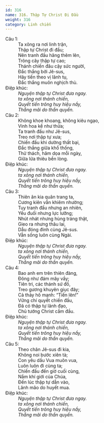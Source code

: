 ```yaml
---
id: 316
name: 316. Thập Tự Christ Đi Đầu
weight: 316
category: Linh chiến
---
```

<dl><dt>Câu 1:</dt><dd data-verse="1">Ta xông ra nơi linh trận, <br/>Thập tự Christ đi đầu; <br/>Nên tranh đấu hăng thêm lên, <br/>Trông cây thập tự cao; <br/>Thánh chiến đâu cậy sức người, <br/>Đắc thắng bởi Jê-sus, <br/>Hãy tiến theo vị lãnh tụ, <br/>Đắc thắng muôn nghịch thù. </dd><dt>Điệp khúc:</dt><dd data-chorus="1"><em>Nguyện thập tự Christ đưa ngay. <br/>ta xông nơi thánh chiến, <br/>Quyết tiến trông huy hiệu nầy, <br/>Thắng mãi do thần quyền. </em></dd><dt>Câu 2:</dt><dd data-verse="2">Không khoe khoang, không kiêu ngạo, <br/>Vinh hoa kể như thừa; <br/>Ta tranh đấu như Jê-sus, <br/>Treo nơi thập tự xưa; <br/>Chiến đấu khi dường thất bại, <br/>Đắc thắng giữa khổ thống, <br/>Thử thách, hăm dọa mỗi ngày, <br/>Giữa lửa thiêu bền lòng. </dd><dt>Điệp khúc:</dt><dd data-chorus="1"><em>Nguyện thập tự Christ đưa ngay. <br/>ta xông nơi thánh chiến, <br/>Quyết tiến trông huy hiệu nầy, <br/>Thắng mãi do thần quyền. </em></dd><dt>Câu 3:</dt><dd data-verse="3">Thiên ân kia quân trang ta, <br/>Cương kiên vẫn khiêm nhường; <br/>Tuy tranh đấu nhưng an nhiên, <br/>Yếu đuối nhưng lực lưỡng; <br/>Nhút nhát nhưng hùng tráng thật, <br/>Gieo ra nhưng thâu lai, <br/>Dẫu đóng đinh cùng Jê-sus. <br/>Vẫn sống luôn cùng Ngài. </dd><dt>Điệp khúc:</dt><dd data-chorus="1"><em>Nguyện thập tự Christ đưa ngay. <br/>ta xông nơi thánh chiến, <br/>Quyết tiến trông huy hiệu nầy, <br/>Thắng mãi do thần quyền. </em></dd><dt>Câu 4:</dt><dd data-verse="4">Bao anh em trên thiên đàng, <br/>Đông như đám mây vầy; <br/>Tiên tri, các thánh sứ đồ, <br/>Treo gương khuyên giục đây; <br/>Cả thảy hô mạnh: “Tiến lên!” <br/>Vững chí quyết chiến đấu, <br/>Đã có thập tự lãnh đạo, <br/>Chủ tướng Christ cầm đầu. </dd><dt>Điệp khúc:</dt><dd data-chorus="1"><em>Nguyện thập tự Christ đưa ngay. <br/>ta xông nơi thánh chiến, <br/>Quyết tiến trông huy hiệu nầy, <br/>Thắng mãi do thần quyền. </em></dd><dt>Câu 5:</dt><dd data-verse="5">Theo chân Jê-sus đi kia, <br/>Không noi bước xiên tà; <br/>Con yêu dấu Vua muôn vua, <br/>Luôn luôn đi cùng ta; <br/>Chiến đấu đến giờ cuối cùng, <br/>Nắm khí giới của Chúa, <br/>Đến lúc thập tự dẫn vào, <br/>Lãnh mão do huyết mua. </dd><dt>Điệp khúc:</dt><dd data-chorus="1"><em>Nguyện thập tự Christ đưa ngay. <br/>ta xông nơi thánh chiến, <br/>Quyết tiến trông huy hiệu nầy, <br/>Thắng mãi do thần quyền. </em></dd></dl>
